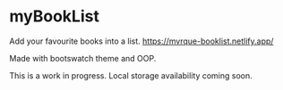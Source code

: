 # myBookList
Add your favourite books into a list. https://mvrque-booklist.netlify.app/

Made with bootswatch theme and OOP. 

This is a work in progress. Local storage availability coming soon.

 
